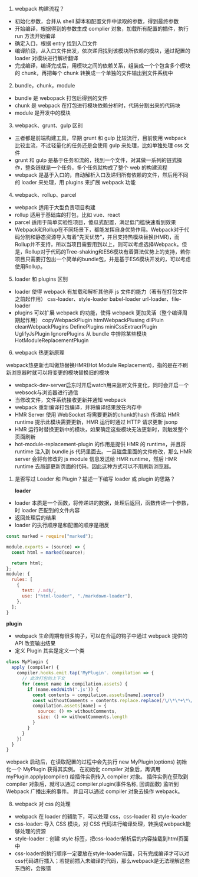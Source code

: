 1. webpack 构建流程？

- 初始化参数，合并从 shell 脚本和配置文件中读取的参数，得到最终参数
- 开始编译，根据得到的参数生成 complier 对象，加载所有配置的插件，执行 run 方法开始编译
- 确定入口，根据 entry 找到入口文件
- 编译阶段，从入口文件出发，依次递归找到该模块所依赖的模块，通过配置的 loader 对模块进行解析翻译
- 完成编译，编译完成后，用模块之间的依赖关系，组装成一个个包含多个模块的 chunk，再把每个 chunk 转换成一个单独的文件输出到文件系统中

2. bundle，chunk，module

- bundle 是 webopack 打包后得到的文件
- chunk 是 webpack 在打包进行模块依赖分析时，代码分割出来的代码块
- module 是开发中的模块

3. webpack、grunt、gulp 区别

- 三者都是前端构建工具，早期 grunt 和 gulp 比较流行，目前使用 webpack 比较主流，不过轻量化的任务还是会使用 gulp 来处理，比如单独处理 css 文件
- grunt 和 gulp 是基于任务和流的，找到一个文件，对其做一系列的链式操作，整条链就是一个任务，多个任务就构成了整个 web 的构建流程
- webpack 是基于入口的，自动解析入口及递归所有依赖的文件，然后用不同的 loader 来处理，用 plugins 来扩展 webpack 功能

4. webpack、rollup、parcel

- webpack 适用于大型负责项目构建
- rollup 适用于基础库的打包，比如 vue、react
- parcel 适用于简单实验性项目，傻瓜式配置，满足低门槛快速看到效果
- Webpack和Rollup在不同场景下，都能发挥自身优势作用。Webpack对于代码分割和静态资源导入有着“先天优势”，并且支持热模块替换(HMR)，而Rollup并不支持，所以当项目需要用到以上，则可以考虑选择Webpack。但是，Rollup对于代码的Tree-shaking和ES6模块有着算法优势上的支持，若你项目只需要打包出一个简单的bundle包，并是基于ES6模块开发的，可以考虑使用Rollup。

5. loader 和 plugins 区别

- loader 使得 webpack 有加载和解析其他非 js 文件的能力（著有在打包文件之前起作用）
  css-loader、style-loader
  babel-loader
  url-loader、file-loader
- plugins 可以扩展 webpack 的功能，使得 webpack 更加灵活（整个编译周期起作用）
  copyWebpackPlugin
  htmlWebpackPlusing
  dllPluin
  cleanWebpackPlugins
  DefinePlugins
  miniCssExtracrPlugin
  UglifyJsPlugin
  IgnorePlugins 从 bundle 中排除某些模块
  HotModuleReplacementPlugin

6. webpack 热更新原理

webpack热更新也叫做热替换HMR(Hot Module Replacement)，指的是在不刷新浏览器时就可以将变更的模块替换旧的模块

- webpack-dev-server启东时开启watch用来监听文件变化，同时会开启一个websock与浏览器进行通信
- 当修改文件，文件系统接收更新并通知 webpack
- webpack 重新编译打包编译，并将编译结果放在内存中
- HMR Server 使用 WebSocket 将需要更新的chunk的hash 传递给 HMR runtime 提示此模块需要更新，HMR 运行时通过 HTTP 请求更新 jsonp
- HMR 运行时替换更新中的模块，如果确定这些模块无法更新时，则触发整个页面刷新
- hot-module-replacement-plugin 的作用是提供 HMR 的 runtime，并且将 runtime 注入到 bundle.js 代码里面去。一旦磁盘里面的文件修改，那么 HMR server 会将有修改的 js module 信息发送给 HMR runtime，然后 HMR runtime 去局部更新页面的代码。因此这种方式可以不用刷新浏览器。

1. 是否写过 Loader 和 Plugin？描述一下编写 loader 或 plugin 的思路？

   **loader**

- loader 本质是一个函数，将传递进的数据，处理后返回，函数传递一个参数，时 loader 匹配到的文件内容
- 返回处理后的结果
- loader 的执行顺序是和配置的顺序是相反

```js
const marked = require("marked");

module.exports = (source) => {
  const html = marked(source);

  return html;
};
module: {
  rules: [
    {
      test: /.md$/,
      use: ["html-loader", "./markdown-loader"],
    },
  ];
}
```

**plugin**

- webpack 生命周期有很多钩子，可以在合适的钩子中通过 webpack 提供的 API 改变输出结果
- 定义 Plugin 其实是定义一个类

```js
class MyPlugin {
  apply (compiler) {
    compiler.hooks.emit.tap('MyPlugin'. compilation => {
      // 此次打包的上下文
      for (const name in compilation.assets) {
        if (name.endsWith('.js')) {
          const contents = compilation.assets[name].source()
          const withoutComments = contents.replace.replace(/\/\*\*+\*\//g, '')
          compilation.assets[name] = {
            source: () => withoutComments,
            size: () => withoutComments.length
          }
        }
      }
    })
  }
}
```

webpack 启动后，在读取配置的过程中会先执行 new MyPlugin(options) 初始化一个 MyPlugin 获得其实例。
在初始化 compiler 对象后，再调用 myPlugin.apply(compiler) 给插件实例传入 compiler 对象。
插件实例在获取到 compiler 对象后，就可以通过 compiler.plugin(事件名称, 回调函数) 监听到 Webpack 广播出来的事件。
并且可以通过 compiler 对象去操作 webpack。

8. webpack 对 css 的处理

- webpack 在 loader 的辅助下，可以处理 css，css-loader 和 style-loader
- css-loader: 导入 CSS 模块，对 CSS 代码进行编译处理，转换成webpack能够处理的资源
- style-loader：创建 style 标签，把css-loader解析后的内容挂载到html页面中
- css-loader的执行顺序一定要放在style-loader前面，只有完成编译才可以对css代码进行插入；若提前插入未编译的代码，那么webpack是无法理解这些东西的，会报错
